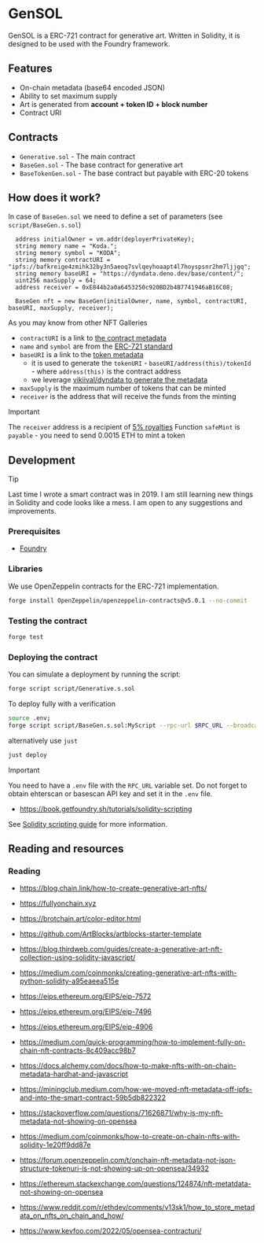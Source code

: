 # GenSOL

GenSOL is a ERC-721 contract for generative art.
Written in Solidity, it is designed to be used with the Foundry framework.

## Features

* On-chain metadata (base64 encoded JSON)
* Ability to set maximum supply
* Art is generated from **account + token ID + block number**
* Contract URI

## Contracts

- `Generative.sol` - The main contract
- `BaseGen.sol` - The base contract for generative art
- `BaseTokenGen.sol` - The base contract but payable with ERC-20 tokens

## How does it work?

In case of `BaseGen.sol` we need to define a set of parameters (see `script/BaseGen.s.sol`)

```solidity
  address initialOwner = vm.addr(deployerPrivateKey);
  string memory name = "Koda.";
  string memory symbol = "KODA";
  string memory contractURI = "ipfs://bafkreige4zmihk32by3n5aeoq7svlqeyhoaapt4l7hoyspsnr2hm7ljjgq";
  string memory baseURI = "https://dyndata.deno.dev/base/content/"; 
  uint256 maxSupply = 64;
  address receiver = 0xE844b2a0a6453250c920BD2b4B7741946aB16C08;

  BaseGen nft = new BaseGen(initialOwner, name, symbol, contractURI, baseURI, maxSupply, receiver);
```

As you may know from other NFT Galleries
- `contractURI` is a link to [the contract metadata](https://docs.opensea.io/docs/contract-level-metadata)
- `name` and `symbol` are from the [ERC-721 standard](https://eips.ethereum.org/EIPS/eip-721)
- `baseURI` is a link to the [token metadata](https://docs.opensea.io/docs/metadata-standards)
  - it is used to generate the `tokenURI` - `baseURI/address(this)/tokenId` - where `address(this)` is the contract address
  - we leverage [vikiival/dyndata to generate the metadata](github.com/vikiival/dyndata)
- `maxSupply` is the maximum number of tokens that can be minted
- `receiver` is the address that will receive the funds from the minting

> [!IMPORTANT]
> The `receiver` address is a recipient of [5% royalties](https://eips.ethereum.org/EIPS/eip-2981)
> Function `safeMint` is `payable` - you need to send 0.0015 ETH to mint a token

## Development

> [!TIP]  
> Last time I wrote a smart contract was in 2019. I am still learning new things in Solidity and code looks like a mess. I am open to any suggestions and improvements.

### Prerequisites

* [Foundry](https://book.getfoundry.sh/getting-started/installation)

### Libraries

We use OpenZeppelin contracts for the ERC-721 implementation.

```bash
forge install OpenZeppelin/openzeppelin-contracts@v5.0.1 --no-commit
```

### Testing the contract

```bash
forge test
```

### Deploying the contract

You can simulate a deployment by running the script:

```bash
forge script script/Generative.s.sol
```

To deploy fully with a verification 


```bash
source .env;
forge script script/BaseGen.s.sol:MyScript --rpc-url $RPC_URL --broadcast --verify -vvvv
```

alternatively use `just`

```bash
just deploy
```

> [!IMPORTANT]
> You need to have a `.env` file with the `RPC_URL` variable set.
> Do not forget to obtain ehterscan or basescan API key and set it in the `.env` file.

* https://book.getfoundry.sh/tutorials/solidity-scripting

See [Solidity scripting guide](https://book.getfoundry.sh/tutorials/solidity-scripting) for more information.

## Reading and resources

### Reading

* https://blog.chain.link/how-to-create-generative-art-nfts/ 
* https://fullyonchain.xyz 
* https://brotchain.art/color-editor.html 
* https://github.com/ArtBlocks/artblocks-starter-template 
* https://blog.thirdweb.com/guides/create-a-generative-art-nft-collection-using-solidity-javascript/ 
* https://medium.com/coinmonks/creating-generative-art-nfts-with-python-solidity-a95eaeea515e 


* https://eips.ethereum.org/EIPS/eip-7572 
* https://eips.ethereum.org/EIPS/eip-7496 
* https://eips.ethereum.org/EIPS/eip-4906 

* https://medium.com/quick-programming/how-to-implement-fully-on-chain-nft-contracts-8c409acc98b7 

* https://docs.alchemy.com/docs/how-to-make-nfts-with-on-chain-metadata-hardhat-and-javascript
* https://miningclub.medium.com/how-we-moved-nft-metadata-off-ipfs-and-into-the-smart-contract-59b5db822322
* https://stackoverflow.com/questions/71626871/why-is-my-nft-metadata-not-showing-on-opensea
* https://medium.com/coinmonks/how-to-create-on-chain-nfts-with-solidity-1e20ff9dd87e
* https://forum.openzeppelin.com/t/onchain-nft-metadata-not-json-structure-tokenuri-is-not-showing-up-on-opensea/34932
* https://ethereum.stackexchange.com/questions/124874/nft-metatdata-not-showing-on-opensea
* https://www.reddit.com/r/ethdev/comments/v13sk1/how_to_store_metadata_on_nfts_on_chain_and_how/
* https://www.kevfoo.com/2022/05/opensea-contracturi/